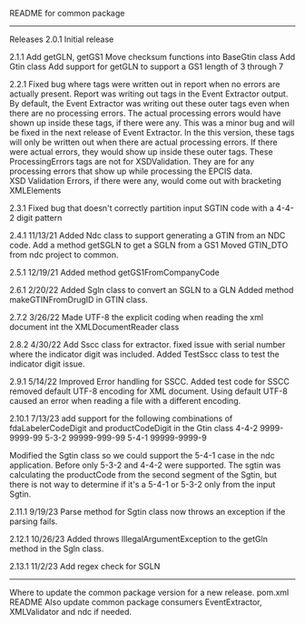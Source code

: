 README for common package

----------------------------------------------------------------------------
Releases
2.0.1
Initial release

2.1.1
Add getGLN, getGS1 
Move checksum functions into BaseGtin class
Add Gtin class
Add support for getGLN to support a GS1 length of 3 through 7

2.2.1
Fixed bug where <ProcessingErrors></ProcessingErrors> tags were written out in report when no errors are actually present. 
Report was writing out <ProcessingErrors></ProcessingErrors> tags in the Event Extractor output. By default, the Event Extractor was writing out 
these outer tags even when there are no processing errors. The actual processing errors would have shown up inside these tags, if there were any.
This was a minor bug and will be fixed in the next release of Event Extractor. In the this version, these tags will only be written 
out when there are actual processing errors. 
If there were actual errors, they would show up inside these outer tags. 
These ProcessingErrors tags are not for XSDValidation. They are for any processing errors that show up while processing the EPCIS data.                        
XSD Validation Errors, if there were any, would come out with bracketing XMLElements
<XSDValidationErrors></XSDValidationErrors>

2.3.1
Fixed bug that doesn't correctly partition input SGTIN
code with a 4-4-2 digit pattern

2.4.1
11/13/21
Added Ndc class to support generating a GTIN from an NDC code.
Add a method getSGLN to get a SGLN from a GS1
Moved GTIN_DTO from ndc project to common. 

2.5.1 
12/19/21
Added method getGS1FromCompanyCode

2.6.1 
2/20/22
Added Sgln class to convert an SGLN to a GLN
Added method makeGTINFromDrugID in GTIN class. 

2.7.2 
3/26/22
Made UTF-8 the explicit coding when reading the xml document int the XMLDocumentReader class

2.8.2
4/30/22
Add Sscc class for extractor. fixed issue with serial number where the indicator digit was included. 
Added TestSscc class to test the indicator digit issue. 

2.9.1
5/14/22
Improved Error handling for SSCC. 
Added test code for SSCC
removed default UTF-8 encoding for XML document. Using default UTF-8 caused an error when
reading a file with a different encoding. 

2.10.1
7/13/23
add support for the following combinations of fdaLabelerCodeDigit and productCodeDigit in the Gtin class
4-4-2     9999-9999-99
5-3-2     99999-999-99
5-4-1     99999-9999-9

Modified the Sgtin class so we could support the  5-4-1 case in the ndc application. 
Before only 5-3-2 and 4-4-2 were supported. The sgtin was calculating the productCode from the 
second segment of the Sgtin, but there is not way to determine if it's a 5-4-1 or 5-3-2 only from
the input Sgtin. 

2.11.1
9/19/23
Parse method for Sgtin class now throws an exception if the parsing fails.

2.12.1
10/26/23
Added throws IllegalArgumentException to the getGln method in the Sgln class.

2.13.1
11/2/23
Add regex check for SGLN

---------------------------------------------
Where to update the common package version for a new release. 
pom.xml
README
Also update common package consumers
EventExtractor, XMLValidator and ndc if needed. 